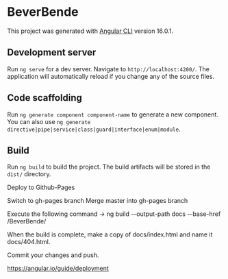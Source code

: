# BeverBende

This project was generated with [Angular CLI](https://github.com/angular/angular-cli) version 16.0.1.

## Development server

Run `ng serve` for a dev server. Navigate to `http://localhost:4200/`. The application will automatically reload if you change any of the source files.

## Code scaffolding

Run `ng generate component component-name` to generate a new component. You can also use `ng generate directive|pipe|service|class|guard|interface|enum|module`.

## Build

Run `ng build` to build the project. The build artifacts will be stored in the `dist/` directory.

Deploy to Github-Pages

Switch to gh-pages branch
Merge master into gh-pages branch

Execute the following command ->
ng build --output-path docs --base-href /BeverBende/

When the build is complete, make a copy of docs/index.html and name it docs/404.html.

Commit your changes and push.

https://angular.io/guide/deployment